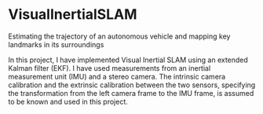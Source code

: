 # VisualInertialSLAM
Estimating the trajectory of an autonomous vehicle and mapping key landmarks in its surroundings

In this project, I have implemented Visual Inertial SLAM using an extended Kalman filter (EKF). I have used measurements from an inertial measurement unit (IMU) and a stereo camera. The intrinsic camera calibration and the extrinsic calibration between the two sensors, specifying the transformation from the left camera frame to the IMU frame, is assumed to be known and used in this project.
